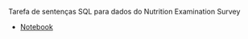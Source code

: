 Tarefa de sentenças SQL para dados do Nutrition Examination Survey
 * [Notebook](https://github.com/MatheusBulhoes/MC536/blob/master/lab04/notebooks/nhanes-lab-02.ipynb)
